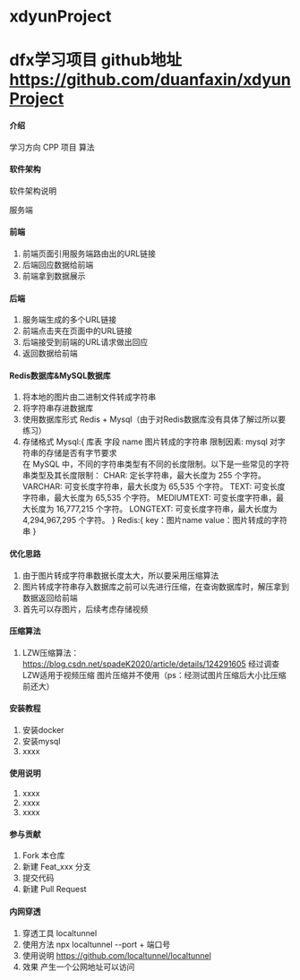 # xdyunProject

# dfx学习项目  github地址 https://github.com/duanfaxin/xdyunProject

#### 介绍
学习方向 CPP  项目  算法

#### 软件架构
软件架构说明

服务端 


#### 前端
1. 前端页面引用服务端路由出的URL链接
2. 后端回应数据给前端
3. 前端拿到数据展示


#### 后端
1. 服务端生成的多个URL链接
2. 前端点击夹在页面中的URL链接
3. 后端接受到前端的URL请求做出回应
4. 返回数据给前端




#### Redis数据库&MySQL数据库 
1. 将本地的图片由二进制文件转成字符串
2. 将字符串存进数据库
3. 使用数据库形式 Redis + Mysql（由于对Redis数据库没有具体了解过所以要练习）
4. 存储格式
Mysql:{
    库表  字段    name    图片转成的字符串
    限制因素: mysql 对字符串的存储是否有字节要求     
    在 MySQL 中，不同的字符串类型有不同的长度限制。以下是一些常见的字符串类型及其长度限制：
    CHAR: 定长字符串，最大长度为 255 个字符。
    VARCHAR: 可变长度字符串，最大长度为 65,535 个字符。
    TEXT: 可变长度字符串，最大长度为 65,535 个字符。
    MEDIUMTEXT: 可变长度字符串，最大长度为 16,777,215 个字符。
    LONGTEXT: 可变长度字符串，最大长度为 4,294,967,295 个字符。
}
Redis:{
    key：图片name value：图片转成的字符串
}
#### 优化思路
1. 由于图片转成字符串数据长度太大，所以要采用压缩算法
2. 图片转成字符串存入数据库之前可以先进行压缩，在查询数据库时，解压拿到数据返回给前端
3. 首先可以存图片，后续考虑存储视频


#### 压缩算法

1. LZW压缩算法：https://blog.csdn.net/spadeK2020/article/details/124291605 
    经过调查LZW适用于视频压缩 图片压缩并不使用（ps：经测试图片压缩后大小比压缩前还大）


#### 安装教程

1.  安装docker
2.  安装mysql
3.  xxxx

#### 使用说明

1.  xxxx
2.  xxxx
3.  xxxx

#### 参与贡献

1.  Fork 本仓库
2.  新建 Feat_xxx 分支
3.  提交代码
4.  新建 Pull Request


#### 内网穿透
1. 穿透工具 localtunnel
2. 使用方法 npx localtunnel --port + 端口号
3. 使用说明 https://github.com/localtunnel/localtunnel
4. 效果 产生一个公网地址可以访问